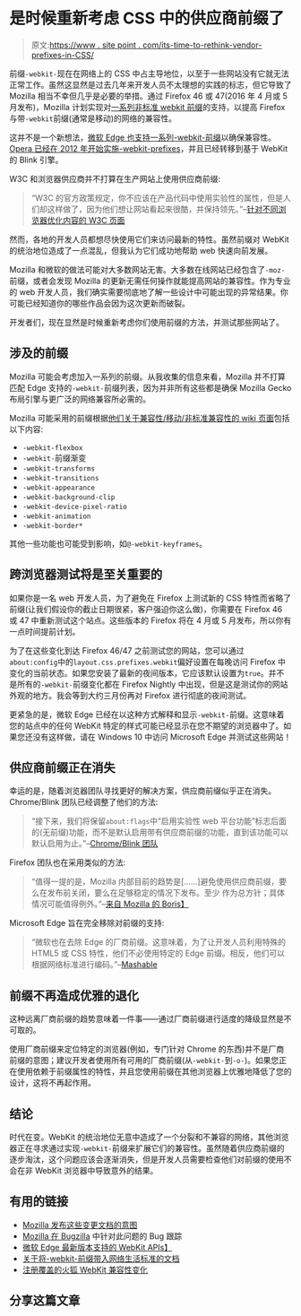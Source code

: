 # 是时候重新考虑 CSS 中的供应商前缀了

> 原文:[https://www . site point . com/its-time-to-rethink-vendor-prefixes-in-CSS/](https://www.sitepoint.com/its-time-to-rethink-vendor-prefixes-in-css/)

前缀`-webkit-`现在在网络上的 CSS 中占主导地位，以至于一些网站没有它就无法正常工作。虽然这显然是过去几年来开发人员不太理想的实践的标志，但它导致了 Mozilla 相当不幸但几乎是必要的举措。通过 Firefox 46 或 47(2016 年 4 月或 5 月发布)，Mozilla 计划实现对[一系列非标准 webkit 前缀](https://bugzilla.mozilla.org/show_bug.cgi?id=1170789)的支持，以提高 Firefox 与带`-webkit`前缀(通常是移动)的网络的兼容性。

这并不是一个新想法，[微软 Edge 也支持一系列-webkit-前缀](https://msdn.microsoft.com/en-us/library/mt270097%28v=vs.85%29.aspx)以确保兼容性。 [Opera 已经在 2012 年开始实施-webkit-prefixes](https://www.sitepoint.com/opera-css3-webkit-prefix/)，并且已经转移到基于 WebKit 的 Blink 引擎。

W3C 和浏览器供应商并不打算在生产网站上使用供应商前缀:

> “W3C 的官方政策规定，你不应该在产品代码中使用实验性的属性，但是人们却这样做了，因为他们想让网站看起来很酷，并保持领先。”–[针对不同浏览器优化内容的 W3C 页面](https://www.w3.org/community/webed/wiki/Optimizing_content_for_different_browsers:_the_RIGHT_way)

然而，各地的开发人员都想尽快使用它们来访问最新的特性。虽然前缀对 WebKit 的统治地位造成了一点混乱，但我认为它们成功地帮助 web 快速向前发展。

Mozilla 和微软的做法可能对大多数网站无害。大多数在线网站已经包含了`-moz-`前缀，或者会发现 Mozilla 的更新无需任何操作就能提高网站的兼容性。作为专业的 web 开发人员，我们确实需要彻底地了解一些设计中可能出现的异常结果。你可能已经知道你的哪些作品会因为这次更新而破裂。

开发者们，现在显然是时候重新考虑你们使用前缀的方法，并测试那些网站了。

## 涉及的前缀

Mozilla 可能会考虑加入一系列的前缀。从我收集的信息来看，Mozilla 并不打算匹配 Edge 支持的`-webkit-`前缀列表，因为并非所有这些都是确保 Mozilla Gecko 布局引擎与更广泛的网络兼容所必需的。

Mozilla 可能采用的前缀根据[他们关于兼容性/移动/非标准兼容性的 wiki 页面](https://wiki.mozilla.org/Compatibility/Mobile/Non_Standard_Compatibility)包括以下内容:

*   `-webkit-flexbox`
*   `-webkit-`前缀渐变
*   `-webkit-transforms`
*   `-webkit-transitions`
*   `-webkit-appearance`
*   `-webkit-background-clip`
*   `-webkit-device-pixel-ratio`
*   `-webkit-animation`
*   `-webkit-border*`

其他一些功能也可能受到影响，如`@-webkit-keyframes`。

## 跨浏览器测试将是至关重要的

如果你是一名 web 开发人员，为了避免在 Firefox 上测试新的 CSS 特性而省略了前缀(让我们假设你的截止日期很紧，客户强迫你这么做)，你需要在 Firefox 46 或 47 中重新测试这个站点。这些版本的 Firefox 将在 4 月或 5 月发布，所以你有一点时间提前计划。

为了在这些变化到达 Firefox 46/47 之前测试您的网站，您可以通过`about:config`中的`layout.css.prefixes.webkit`偏好设置在每晚访问 Firefox 中变化的当前状态。如果您安装了最新的夜间版本，它应该默认设置为`true`。并不是所有的`-webkit-`前缀变化都在 Firefox Nightly 中出现，但是这是测试你的网站外观的地方。我会等到大约三月份再对 Firefox 进行彻底的夜间测试。

更紧急的是，微软 Edge 已经在以这种方式解释和显示`-webkit-`前缀。这意味着您的站点中的任何 WebKit 特定的样式可能已经显示在您不期望的浏览器中了。如果您还没有这样做，请在 Windows 10 中访问 Microsoft Edge 并测试这些网站！

## 供应商前缀正在消失

幸运的是，随着浏览器团队寻找更好的解决方案，供应商前缀似乎正在消失。Chrome/Blink 团队已经调整了他们的方法:

> “接下来，我们将保留`about:flags`中“启用实验性 web 平台功能”标志后面的(无前缀)功能，而不是默认启用带有供应商前缀的功能，直到该功能可以默认启用为止。”–[Chrome/Blink 团队](https://www.chromium.org/blink#vendor-prefixes)

Firefox 团队也在采用类似的方法:

> “值得一提的是，Mozilla 内部目前的趋势是[……]避免使用供应商前缀，要么在发布前关闭，要么在足够稳定的情况下发布。至少
> 作为总方针；具体情况可能值得例外。”–[来自 Mozilla 的 Boris】](http://lists.w3.org/Archives/Public/public-webapps/2012OctDec/0731.html)

Microsoft Edge 旨在完全移除对前缀的支持:

> “微软也在去除 Edge 的厂商前缀。这意味着，为了让开发人员利用特殊的 HTML5 或 CSS 特性，他们不必使用特定的 Edge 前缀。相反，他们可以根据网络标准进行编码。”–[Mashable](http://mashable.com/2015/05/11/microsoft-edge-security/#PffnkmWWnEqo)

## 前缀不再造成优雅的退化

这种远离厂商前缀的趋势意味着一件事——通过厂商前缀进行适度的降级显然是不可取的。

使用厂商前缀来定位特定的浏览器(例如，专门针对 Chrome 的东西)并不是厂商前缀的意图；建议开发者使用所有可用的厂商前缀(从`-webkit-`到`-o-`)。如果您正在使用依赖于前缀属性的特性，并且您使用前缀在其他浏览器上优雅地降低了您的设计，这将不再起作用。

## 结论

时代在变。WebKit 的统治地位无意中造成了一个分裂和不兼容的网络，其他浏览器正在寻求通过实现`-webkit-`前缀来扩展它们的兼容性。虽然随着供应商前缀的逐步淘汰，这个问题应该会逐渐消失，但是开发人员需要检查他们对前缀的使用不会在非 WebKit 浏览器中导致意外的结果。

## 有用的链接

*   [Mozilla 发布这些变更文档的意图](https://groups.google.com/forum/?_escaped_fragment_=topic/mozilla.dev.platform/969k-Iryiyo)
*   [Mozilla 在 Bugzilla](https://bugzilla.mozilla.org/show_bug.cgi?id=1170789) 中针对此问题的 Bug 跟踪
*   [微软 Edge 最新版本支持的 WebKit APIs】](https://docs.google.com/spreadsheets/d/173d1p3LkW_LWk-VMnrxGPhTobtKSpED30Fys5ZJLttA/edit#gid=51341101)
*   [关于将-webkit-前缀带入网络生活标准的文档](https://compat.spec.whatwg.org/)
*   [注册覆盖的火狐 WebKit 兼容性变化](http://www.theregister.co.uk/2016/01/04/firefox_webkit_css_support/)

## 分享这篇文章